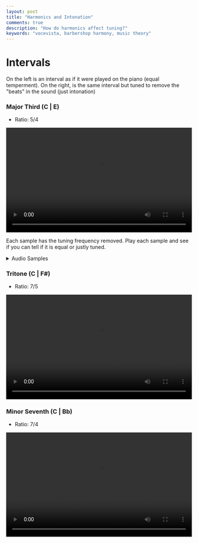 ```yaml
---
layout: post
title: "Harmonics and Intonation"
comments: true
description: "How do harmonics affect tuning?"
keywords: "vocevista, barbershop harmony, music theory"
---
```


# Intervals

On the left is an interval as if it were played on the piano (equal temperment). On the right,
is the same interval but tuned to remove the "beats" in the sound (just intonation)

### Major Third (C | E)

* Ratio: 5/4

<div style="position: relative; overflow: hidden; width: 100%; padding-top: 56.25%;">
    <video controls style="position: absolute; top: 0; left: 0; width: 100%; height: 100%;">
        <source src="/assets/01-intonation/JustMajorThird.mp4" type="video/mp4">
        Your browser does not support the video tag.
    </video>
</div>
<div style="margin-top: 10px;"> <!-- just a bit of space after the video --> </div>

Each sample has the tuning frequency removed. Play each sample and see if you can tell if
it is equal or justly tuned.

<details>
<summary>Audio Samples</summary>
<div id="audioContainer"> </div>
</details>

<div style="margin-top: 10px;"> <!-- just a bit of space after the video --> </div>

### Tritone (C | F#)

* Ratio: 7/5

<div style="position: relative; overflow: hidden; width: 100%; padding-top: 56.25%;">
    <video controls style="position: absolute; top: 0; left: 0; width: 100%; height: 100%;">
        <source src="/assets/01-intonation/JustTritone.mp4" type="video/mp4">
        Your browser does not support the video tag.
    </video>
</div>
<div style="margin-top: 10px;"> <!-- just a bit of space after the video --> </div>

### Minor Seventh (C | Bb)

* Ratio: 7/4

<div style="position: relative; overflow: hidden; width: 100%; padding-top: 56.25%;">
    <video controls style="position: absolute; top: 0; left: 0; width: 100%; height: 100%;">
        <source src="/assets/01-intonation/JustMinorSeventh.mp4" type="video/mp4">
        Your browser does not support the video tag.
    </video>
</div>
<div style="margin-top: 10px;"> <!-- just a bit of space after the video --> </div>

<script>
document.addEventListener('DOMContentLoaded', function() {
    var pairings = [
        {file: "/examples/01_tuning/majorthird.mp3", type: 'equal'},
        {file: "/examples/01_tuning/justmajorthird.mp3", type: 'just'}
    ];

    var shuffled = shuffle(pairings);

    const container = document.getElementById('audioContainer');

    for (let i = 0; i < shuffled.length; i++) {
        let sample = pairings[i];

        // Start with an audio div
        const audio_div = document.createElement('div');
        const audio_heading = document.createElement('h5');
        audio_heading.innerHTML = "Example " + (i + 1);
        audio_div.appendChild(audio_heading);

        const audio = document.createElement('audio');
        audio.controls = true;
        audio.src = sample.file;
        audio.style = "margin-right: 10px;";
        audio_div.appendChild(audio);
        container.appendChild(audio_div);

        // Then add the buttons in the next div
        const curr_div = document.createElement('div');
        const equal_button = document.createElement('button');
        equal_button.innerHTML = 'Equal';
        equal_button.setAttribute("onclick", "mark(this)");
        equal_button.answer = 'correct';
        equal_button.background_color = "#007BFF";
        equal_button.color = "#FFFFFF";
        equal_button.border = "none";

        const just_button = document.createElement('button');
        just_button.innerHTML = 'Just';
        just_button.setAttribute("onclick", "mark(this)");
        just_button.answer = 'correct';

        if (sample.type == 'equal') {
            equal_button.answer = 'correct';
            just_button.answer = 'incorrect';
        } else {
            equal_button.answer = 'incorrect';
            just_button.answer = 'correct';
        }

        const spacing = document.createElement('div');
        spacing.style = "margin-top: 5px;";

        curr_div.appendChild(equal_button);
        curr_div.appendChild(just_button);
        curr_div.appendChild(spacing);
        container.appendChild(curr_div);
    }
});

function mark(button) {
    button.style.backgroundColor = '';

    if (button.answer == 'correct') {
        button.style.backgroundColor = 'green';
    } else {
        button.style.backgroundColor = 'red';
    }


}

function markIncorrect(btnId) {
    resetColors();
    const button =  document.getElementById(btnId);
    button.style.backgroundColor = 'red';
}

function resetColors() {
}

function shuffle(array) {
    let currentIndex = array.length, temporaryValue, randomIndex;

    // While there remain elements to shuffle...
    while (currentIndex !== 0) {

        // Pick a remaining element...
        randomIndex = Math.floor(Math.random() * currentIndex);
        currentIndex--;

        // And swap it with the current element.
        temporaryValue = array[currentIndex];
        array[currentIndex] = array[randomIndex];
        array[randomIndex] = temporaryValue;
    }

    return array;
}
</script>
